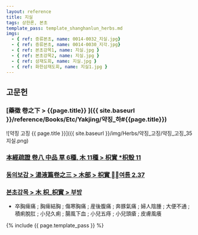 ```yaml
---
layout: reference
title: 지실
tags: 상한론, 본초
template_pass: template_shanghanlun_herbs.md
imgs:
  - { ref: 증류본초, name: 0014-0032_지실.jpg}
  - { ref: 증류본초, name: 0014-0030_지각.jpg}
  - { ref: 본초강목1, name: 지실.jpg }
  - { ref: 본초강목2, name: 지실.jpg }
  - { ref: 삼재도회, name: 지실.jpg }
  - { ref: 화한삼재도회, name: 지실1.jpg }
---
```


## 고문헌

### [藥徵 卷之下 > {{page.title}} ]({{ site.baseurl }}/reference/Books/Etc/Yakjing/약징_하#{{page.title}})

![약징 고징 {{ page.title }}]({{ site.baseurl }}/img/Herbs/약징_고징/약징_고징_35지실.png)

### [本經疏證 卷八 中品 草 6種, 木 11種 > 枳實 *枳殼 11](https://mediclassics.kr/books/154/volume/8/#content_78)

### [동의보감 > 湯液篇卷之三 > 木部 >  枳實 여름 2.37](https://mediclassics.kr/books/8/volume/22/#content_972)

### [본초강목 > 木	枳_枳實 > 부방]()

* 卒胸痺痛 ; 胸痺結胸 ; 傷寒胸痛 ; 産後腹痛 ; 奔豚氣痛 ; 婦人陰腫 ; 大便不通 ; 積痢脫肛 ; 小兒久痢 ; 腸風下血 ; 小兒五痔 ; 小兒頭瘡 ; 皮膚風癢



{% include {{ page.template_pass }} %}
